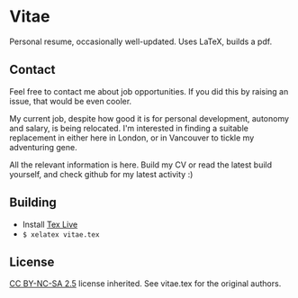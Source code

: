 # Vitae
Personal resume, occasionally well-updated. Uses LaTeX, builds a pdf.

## Contact
Feel free to contact me about job opportunities. If you did this by raising an issue, that would be even cooler.

My current job, despite how good it is for personal development,  autonomy and salary, is being relocated. I'm interested in finding a suitable replacement in either here in London, or in Vancouver to tickle my adventuring gene.

All the relevant information is here. Build my CV or read the latest build yourself, and check github for my latest activity :)

## Building

- Install [Tex Live](http://www.tug.org/texlive/quickinstall.html)
- `$ xelatex vitae.tex`

## License
[CC BY-NC-SA 2.5](http://creativecommons.org/licenses/by-nc-sa/2.5/) license inherited. See vitae.tex for the original authors.
